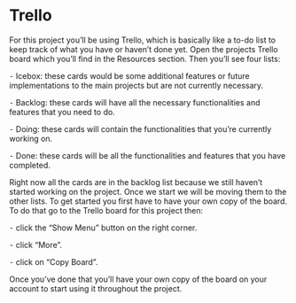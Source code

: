 # Trello

For this project you’ll be using Trello, which is basically like a to-do list to keep track of what you have or haven’t done yet. Open the projects Trello board which you’ll find in the Resources section. Then you’ll see four lists:

⁃	Icebox: these cards would be some additional features or future implementations to the main projects but are not currently necessary.

⁃	Backlog: these cards will have all the necessary functionalities and features that you need to do.

⁃	Doing: these cards will contain the functionalities that you’re currently working on.

⁃	Done: these cards will be all the functionalities and features that you have completed.

Right now all the cards are in the backlog list because we still haven’t started working on the project. Once we start we will be moving them to the other lists. To get started you first have to have your own copy of the board. To do that go to the Trello board for this project then:

⁃	click the “Show Menu” button on the right corner.

⁃	click “More”.

⁃	click on “Copy Board”.


Once you’ve done that you’ll have your own copy of the board on your account to start using it throughout the project.
 
